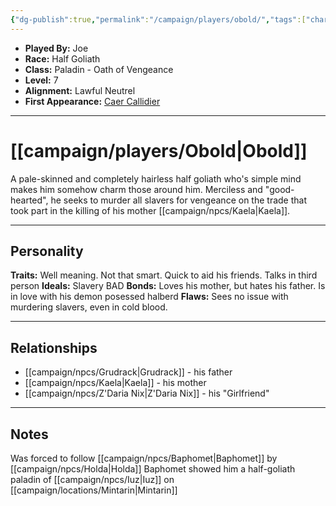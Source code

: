 ```yaml
---
{"dg-publish":true,"permalink":"/campaign/players/obold/","tags":["character","player"],"noteIcon":"","created":"2025-10-26T08:58:31.407-07:00","updated":"2025-10-27T16:05:59.975-07:00"}
---
```



<p><span><ul>
<li dir="auto"><strong>Played By:</strong> Joe</li>
<li dir="auto"><strong>Race:</strong> Half Goliath</li>
<li dir="auto"><strong>Class:</strong> Paladin - Oath of Vengeance</li>
<li dir="auto"><strong>Level:</strong> 7</li>
<li dir="auto"><strong>Alignment:</strong> Lawful Neutrel</li>
<li dir="auto"><strong>First Appearance:</strong> <a data-tooltip-position="top" aria-label="campaign/locations/Caer Callidier.md" data-href="campaign/locations/Caer Callidier.md" href="campaign/locations/Caer Callidier.md" class="internal-link" target="_blank" rel="noopener nofollow">Caer Callidier</a></li>
</ul></span></p>

---

# [[campaign/players/Obold\|Obold]]
A pale-skinned and completely hairless half goliath who's simple mind makes him somehow charm those around him. Merciless and "good-hearted", he seeks to murder all slavers for vengeance on the trade that took part in the killing of his mother [[campaign/npcs/Kaela\|Kaela]]. 

---

## Personality
**Traits:**  Well meaning. Not that smart. Quick to aid his friends. Talks in third person
**Ideals:**  Slavery BAD
**Bonds:**  Loves his mother, but hates his father. Is in love with his demon posessed halberd 
**Flaws:**  Sees no issue with murdering slavers, even in cold blood. 

---

## Relationships
- [[campaign/npcs/Grudrack\|Grudrack]] - his father
- [[campaign/npcs/Kaela\|Kaela]] - his mother
- [[campaign/npcs/Z'Daria Nix\|Z'Daria Nix]] - his "Girlfriend"

---

## Notes
Was forced to follow [[campaign/npcs/Baphomet\|Baphomet]] by [[campaign/npcs/Holda\|Holda]]
Baphomet showed him a half-goliath paladin of [[campaign/npcs/Iuz\|Iuz]] on [[campaign/locations/Mintarin\|Mintarin]]
